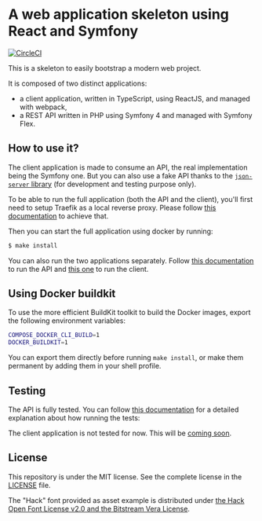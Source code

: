 # A web application skeleton using React and Symfony

[![CircleCI](https://circleci.com/gh/damien-carcel/app-skeleton/tree/master.svg?style=svg)](https://circleci.com/gh/damien-carcel/app-skeleton/tree/master)

This is a skeleton to easily bootstrap a modern web project.

It is composed of two distinct applications:
- a client application, written in TypeScript, using ReactJS, and managed with webpack,
- a REST API written in PHP using Symfony 4 and managed with Symfony Flex.

## How to use it?

The client application is made to consume an API, the real implementation being the Symfony one.
But you can also use a fake API thanks to the [`json-server` library](https://github.com/typicode/json-server) (for development and testing purpose only).

To be able to run the full application (both the API and the client), you'll first need to setup Traefik as a local reverse proxy.
Please follow [this documentation](https://github.com/damien-carcel/traefik-as-local-reverse-proxy) to achieve that.

Then you can start the full application using docker by running:
```bash
$ make install
```

You can also run the two applications separately.
Follow [this documentation](https://github.com/damien-carcel/app-skeleton/blob/master/doc/install/api.md) to run the API
and [this one](https://github.com/damien-carcel/app-skeleton/blob/master/doc/install/client.md) to run the client.

## Using Docker buildkit

To use the more efficient BuildKit toolkit to build the Docker images, export the following environment variables:

```bash
COMPOSE_DOCKER_CLI_BUILD=1
DOCKER_BUILDKIT=1
```

You can export them directly before running `make install`, or make them permanent by adding them in your shell profile.

## Testing

The API is fully tested. You can follow [this documentation](https://github.com/damien-carcel/app-skeleton/blob/master/doc/tests/api.md) for a detailed explanation about how running the tests:

The client application is not tested for now. This will be [coming soon](https://github.com/damien-carcel/app-skeleton/issues/15).

## License

This repository is under the MIT license. See the complete license in the [LICENSE](https://github.com/damien-carcel/app-skeleton/blob/master/LICENSE) file.

The "Hack" font provided as asset example is distributed under [the Hack Open Font License v2.0 and the Bitstream Vera License](https://github.com/chrissimpkins/Hack/blob/master/LICENSE.md).
